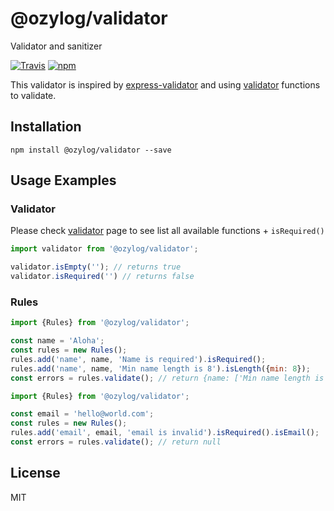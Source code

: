 # @ozylog/validator
Validator and sanitizer

[![Travis](https://img.shields.io/travis/ozylog/validator.svg)](https://travis-ci.org/ozylog/validator) [![npm](https://img.shields.io/npm/dt/@ozylog/validator.svg)](https://www.npmjs.com/package/@ozylog/validator)

This validator is inspired by [express-validator](https://www.npmjs.com/package/express-validator) and using [validator](https://www.npmjs.com/package/validator) functions to validate.

## Installation
```
npm install @ozylog/validator --save
```

## Usage Examples

### Validator
Please check [validator](https://www.npmjs.com/package/validator) page to see list all available functions + `isRequired()`
```javascript
import validator from '@ozylog/validator';

validator.isEmpty(''); // returns true
validator.isRequired('') // returns false
```

### Rules
```javascript
import {Rules} from '@ozylog/validator';

const name = 'Aloha';
const rules = new Rules();
rules.add('name', name, 'Name is required').isRequired();
rules.add('name', name, 'Min name length is 8').isLength({min: 8});
const errors = rules.validate(); // return {name: ['Min name length is 8']}
```

```javascript
import {Rules} from '@ozylog/validator';

const email = 'hello@world.com';
const rules = new Rules();
rules.add('email', email, 'email is invalid').isRequired().isEmail();
const errors = rules.validate(); // return null
```

## License
MIT
